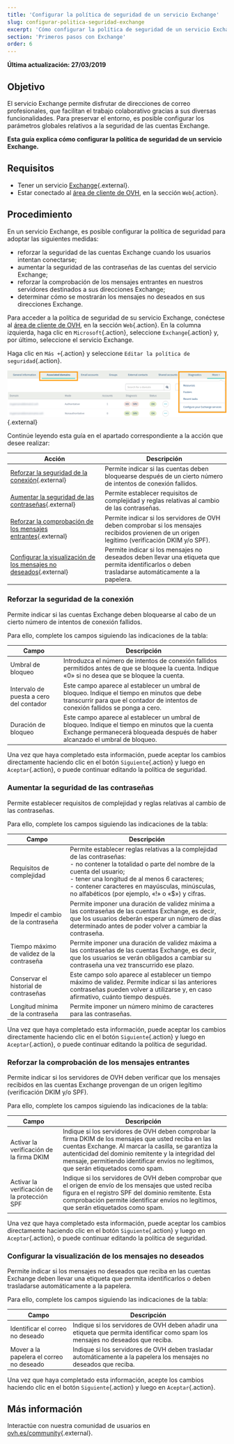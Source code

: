 ```yaml
---
title: 'Configurar la política de seguridad de un servicio Exchange'
slug: configurar-politica-seguridad-exchange
excerpt: 'Cómo configurar la política de seguridad de un servicio Exchange'
section: 'Primeros pasos con Exchange'
order: 6
---
```


**Última actualización: 27/03/2019**

## Objetivo

El servicio Exchange permite disfrutar de direcciones de correo profesionales, que facilitan el trabajo colaborativo gracias a sus diversas funcionalidades. Para preservar el entorno, es posible configurar los parámetros globales relativos a la seguridad de las cuentas Exchange.

**Esta guía explica cómo configurar la política de seguridad de un servicio Exchange.**

## Requisitos

- Tener un servicio [Exchange](https://www.ovh.es/emails/){.external}.
- Estar conectado al [área de cliente de OVH](https://www.ovh.com/auth/?action=gotomanager), en la sección `Web`{.action}.

## Procedimiento

En un servicio Exchange, es posible configurar la política de seguridad para adoptar las siguientes medidas:

- reforzar la seguridad de las cuentas Exchange cuando los usuarios intentan conectarse; 
- aumentar la seguridad de las contraseñas de las cuentas del servicio Exchange;
- reforzar la comprobación de los mensajes entrantes en nuestros servidores destinados a sus direcciones Exchange;
- determinar cómo se mostrarán los mensajes no deseados en sus direcciones Exchange.

Para acceder a la política de seguridad de su servicio Exchange, conéctese al [área de cliente de OVH](https://www.ovh.com/auth/?action=gotomanager), en la sección `Web`{.action}. En la columna izquierda, haga clic en `Microsoft`{.action}, seleccione `Exchange`{.action} y, por último, seleccione el servicio Exchange.

Haga clic en `Más +`{.action} y seleccione `Editar la política de seguridad`{.action}.

![Política de seguridad Exchange](images/exchange-security-step1.png){.external}

Continúe leyendo esta guía en el apartado correspondiente a la acción que desee realizar:

|Acción|Descripción| 
|---|---| 
|[Reforzar la seguridad de la conexión](./#reforzar-la-seguridad-de-la-conexion){.external}|Permite indicar si las cuentas deben bloquearse después de un cierto número de intentos de conexión fallidos.|
|[Aumentar la seguridad de las contraseñas](./#aumentar-la-seguridad-de-las-contrasenas){.external}|Permite establecer requisitos de complejidad y reglas relativas al cambio de las contraseñas.|
|[Reforzar la comprobación de los mensajes entrantes](./#reforzar-la-comprobacion-de-los-mensajes-entrantes){.external}|Permite indicar si los servidores de OVH deben comprobar si los mensajes recibidos provienen de un origen legítimo (verificación DKIM y/o SPF).|
|[Configurar la visualización de los mensajes no deseados](./#configurar-la-visualizacion-de-los-mensajes-no-deseados){.external}|Permite indicar si los mensajes no deseados deben llevar una etiqueta que permita identificarlos o deben trasladarse automáticamente a la papelera.|

### Reforzar la seguridad de la conexión

Permite indicar si las cuentas Exchange deben bloquearse al cabo de un cierto número de intentos de conexión fallidos.

Para ello, complete los campos siguiendo las indicaciones de la tabla:

|Campo|Descripción| 
|---|---| 
|Umbral de bloqueo|Introduzca el número de intentos de conexión fallidos permitidos antes de que se bloquee la cuenta. Indique «0» si no desea que se bloquee la cuenta.|
|Intervalo de puesta a cero del contador|Este campo aparece al establecer un umbral de bloqueo. Indique el tiempo en minutos que debe transcurrir para que el contador de intentos de conexión fallidos se ponga a cero.|
|Duración de bloqueo|Este campo aparece al establecer un umbral de bloqueo. Indique el tiempo en minutos que la cuenta Exchange permanecerá bloqueada después de haber alcanzado el umbral de bloqueo.|

Una vez que haya completado esta información, puede aceptar los cambios directamente haciendo clic en el botón `Siguiente`{.action} y luego en `Aceptar`{.action}, o puede continuar editando la política de seguridad.

### Aumentar la seguridad de las contraseñas

Permite establecer requisitos de complejidad y reglas relativas al cambio de las contraseñas.

Para ello, complete los campos siguiendo las indicaciones de la tabla:

|Campo|Descripción| 
|---|---| 
|Requisitos de complejidad|Permite establecer reglas relativas a la complejidad de las contraseñas:<br> - no contener la totalidad o parte del nombre de la cuenta del usuario;<br> - tener una longitud de al menos 6 caracteres;<br> - contener caracteres en mayúsculas, minúsculas, no alfabéticos (por ejemplo, «!» o «$») y cifras.|
|Impedir el cambio de la contraseña|Permite imponer una duración de validez mínima a las contraseñas de las cuentas Exchange, es decir, que los usuarios deberán esperar un número de días determinado antes de poder volver a cambiar la contraseña.|
|Tiempo máximo de validez de la contraseña|Permite imponer una duración de validez máxima a las contraseñas de las cuentas Exchange, es decir, que los usuarios se verán obligados a cambiar su contraseña una vez transcurrido ese plazo.|
|Conservar el historial de contraseñas|Este campo solo aparece al establecer un tiempo máximo de validez. Permite indicar si las anteriores contraseñas pueden volver a utilizarse y, en caso afirmativo, cuánto tiempo después.|
|Longitud mínima de la contraseña|Permite imponer un número mínimo de caracteres para las contraseñas.|

Una vez que haya completado esta información, puede aceptar los cambios directamente haciendo clic en el botón `Siguiente`{.action} y luego en `Aceptar`{.action}, o puede continuar editando la política de seguridad.

### Reforzar la comprobación de los mensajes entrantes

Permite indicar si los servidores de OVH deben verificar que los mensajes recibidos en las cuentas Exchange provengan de un origen legítimo (verificación DKIM y/o SPF).

Para ello, complete los campos siguiendo las indicaciones de la tabla:

|Campo|Descripción| 
|---|---| 
|Activar la verificación de la firma DKIM|Indique si los servidores de OVH deben comprobar la firma DKIM de los mensajes que usted reciba en las cuentas Exchange. Al marcar la casilla, se garantiza la autenticidad del dominio remitente y la integridad del mensaje, permitiendo identificar envíos no legítimos, que serán etiquetados como spam.|
|Activar la verificación de la protección SPF|Indique si los servidores de OVH deben comprobar que el origen de envío de los mensajes que usted reciba figura en el registro SPF del dominio remitente. Esta comprobación permite identificar envíos no legítimos, que serán etiquetados como spam.|

Una vez que haya completado esta información, puede aceptar los cambios directamente haciendo clic en el botón `Siguiente`{.action} y luego en `Aceptar`{.action}, o puede continuar editando la política de seguridad.

### Configurar la visualización de los mensajes no deseados

Permite indicar si los mensajes no deseados que reciba en las cuentas Exchange deben llevar una etiqueta que permita identificarlos o deben trasladarse automáticamente a la papelera.

Para ello, complete los campos siguiendo las indicaciones de la tabla:

|Campo|Descripción| 
|---|---| 
|Identificar el correo no deseado|Indique si los servidores de OVH deben añadir una etiqueta que permita identificar como spam los mensajes no deseados que reciba.|
|Mover a la papelera el correo no deseado|Indique si los servidores de OVH deben trasladar automáticamente a la papelera los mensajes no deseados que reciba.|

Una vez que haya completado esta información, acepte los cambios haciendo clic en el botón `Siguiente`{.action} y luego en `Aceptar`{.action}.

## Más información

Interactúe con nuestra comunidad de usuarios en [ovh.es/community](https://www.ovh.es/community/){.external}.